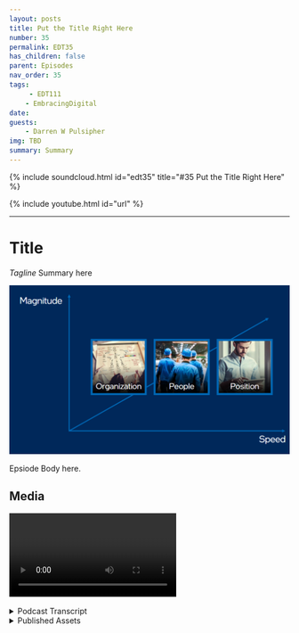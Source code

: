 ```yaml
---
layout: posts
title: Put the Title Right Here
number: 35
permalink: EDT35
has_children: false
parent: Episodes
nav_order: 35
tags:
     - EDT111
    - EmbracingDigital
date: 
guests:
    - Darren W Pulsipher
img: TBD
summary: Summary
---
```


{% include soundcloud.html id="edt35" title="#35 Put the Title Right Here" %}

{% include youtube.html id="url" %}

---

# Title

*Tagline*
Summary here

![episode image](./thumbnail.png)

Epsiode Body here.

## Media

<video src='url'></video>

<details>
<summary> Podcast Transcript </summary>


</details>

<details>
<summary> Published Assets </summary>


</details>
